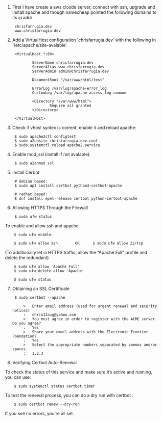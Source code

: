 
1. First I have create a aws cloude server, 
   connect with ssh, upgrade and install apache
   and though namecheap pointed the following domains to its ip addr

        chrisfarrugia.dev
        www.chrisfarrugia.dev

2. Add a VirtualHost configuration 'chrisfarrugia.dev' with the following 
   in '/etc/apache/site-avalable'.

           
        <VirtualHost *:80>

                ServerName chrisfarrugia.dev
                ServerAlias www.chrisfarrugia.dev
                ServerAdmin admin@chrisfarrugia.dev

                DocumentRoot "/var/www/html/test"

                ErrorLog /var/log/apache-error_log
                CustomLog /var/log/apache-access_log commom

                <Directory "/var/www/html">
                        Require all granted
                </Directory>
                
        </VirtualHost>


3. Check if vhost syntex is corrent, enable it and reload apache:

        $ sudo apache2ctl configtest
        $ sudo a2ensite chrisfarrugia.dev.conf
        $ sudo systemctl reload apache2.service


4. Enable mod_ssl (install if not avalable):

        $ sudo a2enmod ssl

5. Install Cerbot

        # debian based:
        $ sudo apt install certbot python3-certbot-apache

        # redhat based:
        $ dnf install epel-release certbot python-certbot-apache

6. Allowing HTTPS Through the Firewall

        $ sudo ufw status

To enable and allow ssh and apache 

        $ sudo ufw enable

        $ sudo ufw allow ssh        OR      $ sudo ufw allow 22/tcp

(To additionally let in HTTPS traffic, allow the “Apache Full” profile and delete the redundant)

        $ sudo ufw allow 'Apache Full'
        $ sudo ufw delete allow 'Apache'

        $ sudo ufw status

7. Obtaining an SSL Certificate

        $ sudo certbot --apache

            >   Enter email address (used for urgent renewal and security notices)
            :   chris12aug@yahoo.com
            >   You must agree in order to register with the ACME server. Do you agree?
            :   Yes
            >   Share your email address with the Electronic Frontier Foundation?
            :   Yes
            >   Select the appropriate numbers separated by commas and/or spaces.
            :   1,2,3

8. Verifying Certbot Auto-Renewal

To check the status of this service and make sure it’s active and running, you can use:

        $ sudo systemctl status certbot.timer

To test the renewal process, you can do a dry run with certbot :

        $ sudo certbot renew --dry-run

If you see no errors, you’re all set.